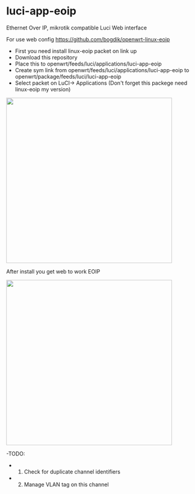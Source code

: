 # luci-app-eoip
Ethernet Over IP, mikrotik compatible Luci Web interface

For use web config https://github.com/bogdik/openwrt-linux-eoip

- First you need install linux-eoip packet on link up
- Download this repository
- Place this to openwrt/feeds/luci/applications/luci-app-eoip
- Create sym link from openwrt/feeds/luci/applications/luci-app-eoip to openwrt/package/feeds/luci/luci-app-eoip
- Select packet on LuCI-> Applications 
(Don't forget this packege need linux-eoip my version)


<img src="https://sun9-33.userapi.com/c857524/v857524187/f2b64/DuGECC2YE_I.jpg" width="440" alt="">

After install you get web to work EOIP

<img src="https://sun9-20.userapi.com/c857524/v857524187/f2b86/3hchdvR60zs.jpg" width="440" alt="">

-TODO:
- 1. Check for duplicate channel identifiers
- 2. Manage VLAN tag on this channel

